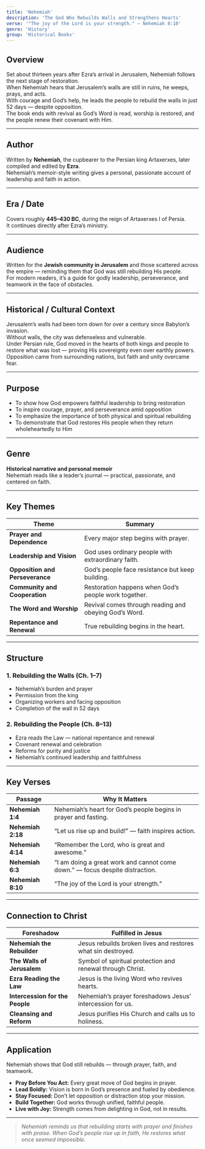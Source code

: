 ```yaml
---
title: 'Nehemiah'
description: 'The God Who Rebuilds Walls and Strengthens Hearts'
verse: '"The joy of the Lord is your strength." — Nehemiah 8:10'
genre: 'History'
group: 'Historical Books'
---
```


## Overview  
Set about thirteen years after Ezra’s arrival in Jerusalem, Nehemiah follows the next stage of restoration.  
When Nehemiah hears that Jerusalem’s walls are still in ruins, he weeps, prays, and acts.  
With courage and God’s help, he leads the people to rebuild the walls in just 52 days — despite opposition.  
The book ends with revival as God’s Word is read, worship is restored, and the people renew their covenant with Him.

---

## Author  
Written by **Nehemiah**, the cupbearer to the Persian king Artaxerxes, later compiled and edited by **Ezra**.  
Nehemiah’s memoir-style writing gives a personal, passionate account of leadership and faith in action.

---

## Era / Date  
Covers roughly **445–430 BC**, during the reign of Artaxerxes I of Persia.  
It continues directly after Ezra’s ministry.

---

## Audience  
Written for the **Jewish community in Jerusalem** and those scattered across the empire — reminding them that God was still rebuilding His people.  
For modern readers, it’s a guide for godly leadership, perseverance, and teamwork in the face of obstacles.

---

## Historical / Cultural Context  
Jerusalem’s walls had been torn down for over a century since Babylon’s invasion.  
Without walls, the city was defenseless and vulnerable.  
Under Persian rule, God moved in the hearts of both kings and people to restore what was lost — proving His sovereignty even over earthly powers.  
Opposition came from surrounding nations, but faith and unity overcame fear.

---

## Purpose  
- To show how God empowers faithful leadership to bring restoration  
- To inspire courage, prayer, and perseverance amid opposition  
- To emphasize the importance of both physical and spiritual rebuilding  
- To demonstrate that God restores His people when they return wholeheartedly to Him  

---

## Genre  
**Historical narrative and personal memoir**  
Nehemiah reads like a leader’s journal — practical, passionate, and centered on faith.

---

## Key Themes  

| Theme | Summary |
|-------|----------|
| **Prayer and Dependence** | Every major step begins with prayer. |
| **Leadership and Vision** | God uses ordinary people with extraordinary faith. |
| **Opposition and Perseverance** | God’s people face resistance but keep building. |
| **Community and Cooperation** | Restoration happens when God’s people work together. |
| **The Word and Worship** | Revival comes through reading and obeying God’s Word. |
| **Repentance and Renewal** | True rebuilding begins in the heart. |

---

## Structure  

### 1. Rebuilding the Walls (Ch. 1–7)
- Nehemiah’s burden and prayer  
- Permission from the king  
- Organizing workers and facing opposition  
- Completion of the wall in 52 days  

### 2. Rebuilding the People (Ch. 8–13)
- Ezra reads the Law — national repentance and renewal  
- Covenant renewal and celebration  
- Reforms for purity and justice  
- Nehemiah’s continued leadership and faithfulness  

---

## Key Verses  

| Passage | Why It Matters |
|----------|----------------|
| **Nehemiah 1:4** | Nehemiah’s heart for God’s people begins in prayer and fasting. |
| **Nehemiah 2:18** | “Let us rise up and build!” — faith inspires action. |
| **Nehemiah 4:14** | “Remember the Lord, who is great and awesome.” |
| **Nehemiah 6:3** | “I am doing a great work and cannot come down.” — focus despite distraction. |
| **Nehemiah 8:10** | “The joy of the Lord is your strength.” |

---

## Connection to Christ  

| Foreshadow | Fulfilled in Jesus |
|-------------|-------------------|
| **Nehemiah the Rebuilder** | Jesus rebuilds broken lives and restores what sin destroyed. |
| **The Walls of Jerusalem** | Symbol of spiritual protection and renewal through Christ. |
| **Ezra Reading the Law** | Jesus is the living Word who revives hearts. |
| **Intercession for the People** | Nehemiah’s prayer foreshadows Jesus’ intercession for us. |
| **Cleansing and Reform** | Jesus purifies His Church and calls us to holiness. |

---

## Application  
Nehemiah shows that God still rebuilds — through prayer, faith, and teamwork.  
- **Pray Before You Act:** Every great move of God begins in prayer.  
- **Lead Boldly:** Vision is born in God’s presence and fueled by obedience.  
- **Stay Focused:** Don’t let opposition or distraction stop your mission.  
- **Build Together:** God works through unified, faithful people.  
- **Live with Joy:** Strength comes from delighting in God, not in results.  

---

> *Nehemiah reminds us that rebuilding starts with prayer and finishes with praise. When God’s people rise up in faith, He restores what once seemed impossible.*
